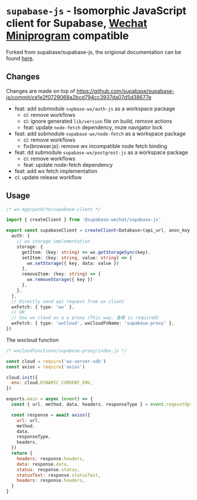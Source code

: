 # `supabase-js` - Isomorphic JavaScript client for Supabase, [Wechat Miniprogram](https://developers.weixin.qq.com/miniprogram/dev/framework/) compatible

Forked from supabase/supabase-js, the origional documentation can be found [here](https://supabase.github.io/supabase/supabase-js).

## Changes

Changes are made on top of <https://github.com/supabase/supabase-js/commit/ce1e2f0729068a2bcd794cc3937da07d5d38677e>

- feat: add submodule `supbase-wx/auth-js` as a workspace package
  - ci: remove workflows
  - ci: ignore generated `lib/version` file on build, remove actions
  - feat: update `node-fetch` dependency, mute navigator lock
- feat: add submodule `supabase-wx/node-fetch` as a workspace package
  - ci: remove workflows
  - fix(browser.js): remove wx incompatible node fetch binding
- feat: dd submodule `supabase-wx/postgrest-js` as a workspace package
  - ci: remove workflows
  - feat: update node-fetch dependency
- feat: add wx fetch implementation
- ci: update release workflow

## Usage

```ts
/* wx-app/path/to/supabase-client */

import { createClient } from '@supabase-wechat/supabase-js'

export const supabaseClient = createClient<Database>(api_url, anon_key, {
  auth: {
    // wx storage implementation
    storage: {
      getItem: (key: string) => wx.getStorageSync(key),
      setItem: (key: string, value: string) => {
        wx.setStorage({ key, data: value })
      },
      removeItem: (key: string) => {
        wx.removeStorage({ key })
      },
    },
  },
  // Directly send api request from wx client
  wxFetch: { type: 'wx' },
  // OR
  // Use wx cloud as a a proxy (This way, 备案 is required)
  wxFetch: { type: 'wxCloud', wxCloudFnName: 'supabase-proxy' },
})
```

The wxcloud function

```js
/* wxcloudfunctions/supabase-proxy/index.js */

const cloud = require('wx-server-sdk')
const axios = require('axios')

cloud.init({
  env: cloud.DYNAMIC_CURRENT_ENV,
})

exports.main = async (event) => {
  const { url, method, data, headers, responseType } = event.reqeustOptions

  const response = await axios({
    url: url,
    method,
    data,
    responseType,
    headers,
  })
  return {
    headers: response.headers,
    data: response.data,
    status: response.status,
    statusText: response.statusText,
    headers: response.headers,
  }
}
```

